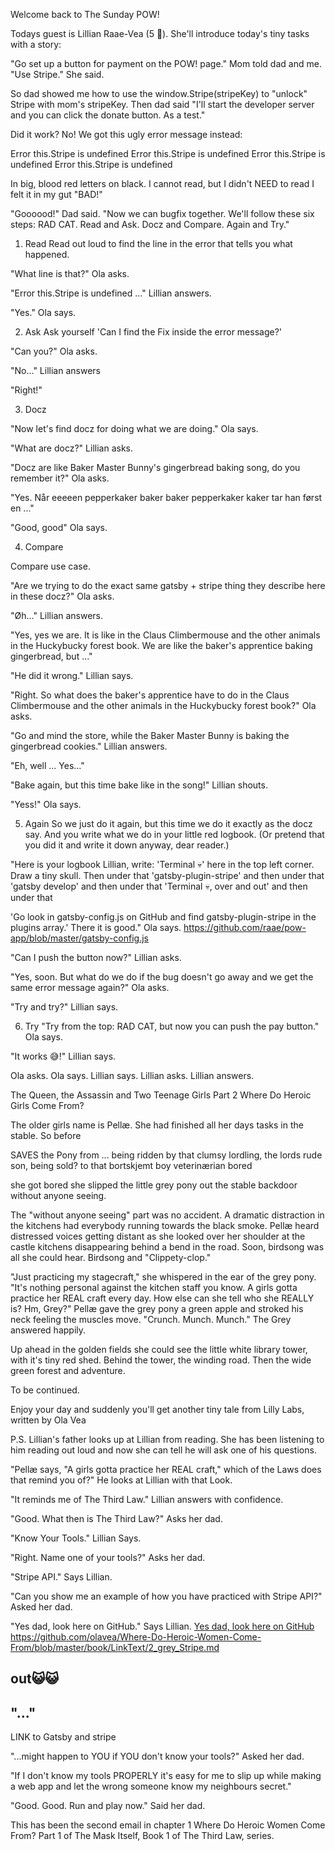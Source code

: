 Welcome back to The Sunday POW!

Todays guest is Lillian Raae-Vea (5 🦄). She'll introduce today's tiny tasks with a story:

"Go set up a button for payment on the POW! page." Mom told dad and me. "Use Stripe." She said.

So dad showed me how to use the window.Stripe(stripeKey) to "unlock" Stripe with mom's stripeKey. Then dad said "I'll start the developer server and you can click the donate button. As a test."

Did it work? No! We got this ugly error message instead:

Error this.Stripe is undefined
Error this.Stripe is undefined
Error this.Stripe is undefined
Error this.Stripe is undefined

In big, blood red letters on black. I cannot read, but I didn't NEED to read I felt it in my gut "BAD!"

"Goooood!" Dad said. "Now we can bugfix together. We'll follow these six steps: RAD CAT.
Read and
Ask.
Docz and
Compare.
Again and
Try."

1. Read
Read out loud to find the line in the error that tells you what happened.

"What line is that?" Ola asks.

"Error this.Stripe is undefined ..." Lillian answers.

"Yes." Ola says.

2. Ask
Ask yourself 'Can I find the Fix inside the error message?'

"Can you?" Ola asks.

"No..." Lillian answers

"Right!"

3. Docz

"Now let's find docz for doing what we are doing." Ola says.

"What are docz?" Lillian asks.

"Docz are like Baker Master Bunny's gingerbread baking song, do you remember it?" Ola asks.

"Yes. Når eeeeen pepperkaker baker baker pepperkaker kaker tar han først en ..."

"Good, good" Ola says.

4. Compare

Compare use case.

"Are we trying to do the exact same gatsby + stripe thing they describe here in these docz?" Ola asks.

"Øh..." Lillian answers.

"Yes, yes we are. It is like in the Claus Climbermouse and the other animals in the Huckybucky forest book. We are like the baker's apprentice baking gingerbread, but ..."

"He did it wrong." Lillian says.

"Right. So what does the baker's apprentice have to do in the Claus Climbermouse and the other animals in the Huckybucky forest book?" Ola asks.

"Go and mind the store, while the Baker Master Bunny is baking the gingerbread cookies." Lillian answers.

"Eh, well ... Yes..."

"Bake again, but this time bake like in the song!" Lillian shouts.

"Yess!" Ola says.

5. Again
So we just do it again, but this time we do it exactly as the docz say. And you write what we do in your little red logbook. (Or pretend that you did it and write it down anyway, dear reader.)

"Here is your logbook Lillian, write:
'Terminal 💀' here in the top left corner. Draw a tiny skull. Then under that
'gatsby-plugin-stripe' and then under that
'gatsby develop' and then under that
'Terminal 💀, over and out' and then under that

'Go look in gatsby-config.js on GitHub and find gatsby-plugin-stripe in the plugins array.' There it is good." Ola says.
https://github.com/raae/pow-app/blob/master/gatsby-config.js


"Can I push the button now?" Lillian asks.

"Yes, soon. But what do we do if the bug doesn't go away and we get the same error message again?" Ola asks.

"Try and try?" Lillian says.

6. Try
"Try from the top: RAD CAT, but now you can push the pay button." Ola says.

"It works 😅!" Lillian says.

 Ola asks.
 Ola says.
  Lillian says.
    Lillian asks.
 Lillian answers.

The Queen, the Assassin and Two Teenage Girls
Part 2
Where Do Heroic Girls Come From?

The older girls name is Pellæ. She had finished all her days tasks in the stable. So before

SAVES the Pony from ...
being ridden by that clumsy lordling, the lords rude son,
being sold? to that bortskjemt boy
veterinærian
bored



 she got bored she slipped the little grey pony out the stable backdoor without anyone seeing.

The "without anyone seeing" part was no accident. A dramatic distraction in the kitchens had everybody running towards the black smoke. Pellæ heard distressed voices getting distant as she looked over her shoulder at the castle kitchens disappearing behind a bend in the road. Soon, birdsong was all she could hear. Birdsong and "Clippety-clop."

"Just practicing my stagecraft," she whispered in the ear of the grey pony. "It's nothing personal against the kitchen staff you know. A girls gotta practice her REAL craft every day. How else can she tell who she REALLY is? Hm, Grey?" Pellæ gave the grey pony a green apple and stroked his neck feeling the muscles move. "Crunch. Munch. Munch." The Grey answered happily.

Up ahead in the golden fields she could see the little white library tower, with it's tiny red shed. Behind the tower, the winding road. Then the wide green forest and adventure.

To be continued.




Enjoy your day and suddenly you'll get another tiny tale from Lilly Labs, written by Ola Vea


P.S.
Lillian's father looks up at Lillian from reading. She has been listening to him reading out loud and now she can tell he will ask one of his questions.

"Pellæ says, "A girls gotta practice her REAL craft," which of the Laws does that remind you of?" He looks at Lillian with that Look.

"It reminds me of The Third Law." Lillian answers with confidence.

"Good. What then is The Third Law?" Asks her dad.

"Know Your Tools." Lillian Says.

"Right. Name one of your tools?" Asks her dad.

"Stripe API." Says Lillian.

"Can you show me an example of how you have practiced with Stripe API?" Asked her dad.

"Yes dad, look here on GitHub." Says Lillian.
[Yes dad, look here on GitHub](https://github.com/olavea/Where-Do-Heroic-Women-Come-From/blob/master/book/LinkText/2_grey_Stripe.md)
https://github.com/olavea/Where-Do-Heroic-Women-Come-From/blob/master/book/LinkText/2_grey_Stripe.md


out😺😺
--
"..."
--
LINK to Gatsby and stripe





"...might happen to YOU if YOU don't know your tools?" Asked her dad.

"If I don't know my tools PROPERLY it's easy for me to slip up while making a web app and let the wrong someone know my neighbours secret."

"Good. Good. Run and play now." Said her dad.

This has been the second email in chapter 1
Where Do Heroic Women Come From? Part 1 of
The Mask Itself, Book 1 of
The Third Law, series.
